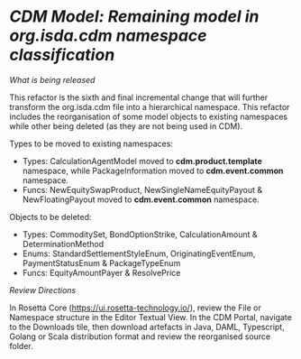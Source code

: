 # *CDM Model: Remaining model in org.isda.cdm namespace classification*

_What is being released_

This refactor is the sixth and final incremental change that will further transform the org.isda.cdm file into a hierarchical namespace.
This refactor includes the reorganisation of some model objects to existing namespaces while other being deleted (as they are not being used in CDM).

Types to be moved to existing namespaces:

* Types: CalculationAgentModel moved to __cdm.product.template__ namespace, while PackageInformation moved to __cdm.event.common__ namespace.
* Funcs: NewEquitySwapProduct, NewSingleNameEquityPayout & NewFloatingPayout moved to __cdm.event.common__ namespace.

Objects to be deleted:

* Types: CommoditySet, BondOptionStrike, CalculationAmount & DeterminationMethod
* Enums: StandardSettlementStyleEnum, OriginatingEventEnum, PaymentStatusEnum & PackageTypeEnum
* Funcs: EquityAmountPayer & ResolvePrice 

_Review Directions_

In Rosetta Core (https://ui.rosetta-technology.io/), review the File or Namespace structure in the Editor Textual View. In the CDM Portal,
navigate to the Downloads tile, then download artefacts in Java, DAML, Typescript, Golang or Scala distribution format and review the reorganised source folder.
